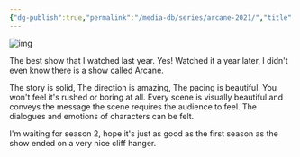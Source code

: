 ```yaml
---
{"dg-publish":true,"permalink":"/media-db/series/arcane-2021/","title":"Arcane","tags":["mediaDB/tv/series"],"noteIcon":"1"}
---
```


![img](https://cdn.myanimelist.net/images/anime/1730/129018.jpg)

The best show that I watched last year. Yes! Watched it a year later, I didn't even know there is a show called Arcane.

The story is solid, The direction is amazing, The pacing is beautiful. You won't feel it's rushed or boring at all. Every scene is visually beautiful and conveys the message the scene requires the audience to feel. The dialogues and emotions of characters can be felt.

I'm waiting for season 2, hope it's just as good as the first season as the show ended on a very nice cliff hanger.